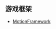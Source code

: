 ## 游戏框架
- [MotionFramework](https://github.com/gmhevinci/MotionFramework)
<!--stackedit_data:
eyJoaXN0b3J5IjpbMjA3MDg0MzI4NF19
-->